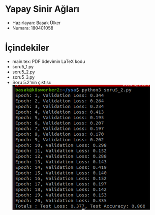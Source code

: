 # Yapay Sinir Ağları

- Hazırlayan: Başak Ülker
- Numara: 180401058

# İçindekiler

- main.tex: PDF ödevimin LaTeX kodu
- soru5_1.py
- soru5_2.py
- soru5_3.py
- Soru 5.2'nin çıktısı:
![](https://github.com/BasakUlker/yapaySinirAglari/blob/main/Ekran%20G%C3%B6r%C3%BCnt%C3%BCs%C3%BC%20-%202023-04-13%2021-25-40.png)

